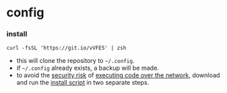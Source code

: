 # config

### install

    curl -fsSL 'https://git.io/vVFE5' | zsh

- this will clone the repository to `~/.config`.
- if `~/.config` already exists, a backup will be made.
- to avoid the [security risk][1] of [executing code over the network][2],
  download and run the [install script][3] in two separate steps.

[1]: https://www.idontplaydarts.com/2016/04/detecting-curl-pipe-bash-server-side/
[2]: https://curlpipesh.tumblr.com
[3]: https://git.io/vVFE5
